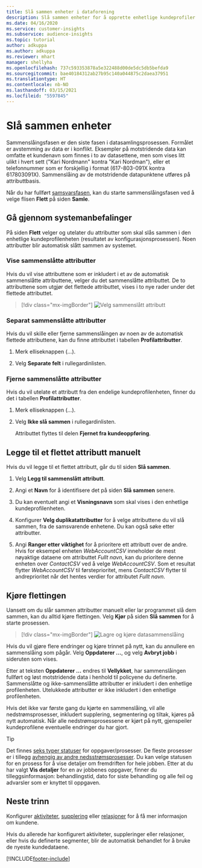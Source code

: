 ```yaml
---
title: Slå sammen enheter i dataforening
description: Slå sammen enheter for å opprette enhetlige kundeprofiler.
ms.date: 04/16/2020
ms.service: customer-insights
ms.subservice: audience-insights
ms.topic: tutorial
author: adkuppa
ms.author: adkuppa
ms.reviewer: mhart
manager: shellyha
ms.openlocfilehash: 737c593353878a5e322488d00de5dc5db5befda9
ms.sourcegitcommit: bae40184312ab27b95c140a044875c2daea37951
ms.translationtype: HT
ms.contentlocale: nb-NO
ms.lasthandoff: 03/15/2021
ms.locfileid: "5597845"
---
```

# <a name="merge-entities"></a>Slå sammen enheter

Sammenslåingsfasen er den siste fasen i datasamlingsprosessen. Formålet er avstemming av data er i konflikt. Eksempler på motstridende data kan omfatte et kundenavn som finnes i to av datasettene, men som vises litt ulikt i hvert sett ("Kari Nordmann" kontra "Kari Nordman"), eller et telefonnummer som er forskjellig i format (617-803-091X kontra 617803091X). Sammenslåing av de motstridende datapunktene utføres på attributtbasis.

Når du har fullført [samsvarsfasen](match-entities.md), kan du starte sammenslåingsfasen ved å velge flisen **Flett** på siden **Samle**.

## <a name="review-system-recommendations"></a>Gå gjennom systemanbefalinger

På siden **Flett** velger og utelater du attributter som skal slås sammen i den enhetlige kundeprofilenheten (resultatet av konfigurasjonsprosessen). Noen attributter blir automatisk slått sammen av systemet.

### <a name="view-merged-attributes"></a>Vise sammenslåtte attributter

Hvis du vil vise attributtene som er inkludert i et av de automatisk sammenslåtte attributtene, velger du det sammenslåtte attributtet. De to attributtene som utgjør det flettede attributtet, vises i to nye rader under det flettede attributtet.

> [!div class="mx-imgBorder"]
> ![Velg sammenslått attributt](media/configure-data-merge-profile-attributes.png "Velge sammenslått attributt")

### <a name="separate-merged-attributes"></a>Separat sammenslåtte attributter

Hvis du vil skille eller fjerne sammenslåingen av noen av de automatisk flettede attributtene, kan du finne attributtet i tabellen **Profilattributter**.

1. Merk elliseknappen (...).
  
2. Velg **Separate felt** i rullegardinlisten.

### <a name="remove-merged-attributes"></a>Fjerne sammenslåtte attributter

Hvis du vil utelate et attributt fra den endelige kundeprofilenheten, finner du det i tabellen **Profilattributter**.

1. Merk elliseknappen (...).
  
2. Velg **Ikke slå sammen** i rullegardinlisten.

   Attributtet flyttes til delen **Fjernet fra kundeoppføring**.

## <a name="manually-add-a-merged-attribute"></a>Legge til et flettet attributt manuelt

Hvis du vil legge til et flettet attributt, går du til siden **Slå sammen**.

1. Velg **Legg til sammenslått attributt**.

2. Angi et **Navn** for å identifisere det på siden **Slå sammen** senere.

3. Du kan eventuelt angi et **Visningsnavn** som skal vises i den enhetlige kundeprofilenheten.

4. Konfigurer **Velg duplikatattributter** for å velge attributtene du vil slå sammen, fra de samsvarende enhetene. Du kan også søke etter attributter.

5. Angi **Ranger etter viktighet** for å prioritere ett attributt over de andre. Hvis for eksempel enheten *WebAccountCSV* inneholder de mest nøyaktige dataene om attributtet *Fullt navn*, kan du prioritere denne enheten over *ContactCSV* ved å velge *WebAccountCSV*. Som et resultat flytter *WebAccountCSV* til førsteprioritet, mens *ContactCSV* flytter til andreprioritet når det hentes verdier for attributet *Fullt navn*.

## <a name="run-your-merge"></a>Kjøre flettingen

Uansett om du slår sammen attributter manuelt eller lar programmet slå dem sammen, kan du alltid kjøre flettingen. Velg **Kjør** på siden **Slå sammen** for å starte prosessen.

> [!div class="mx-imgBorder"]
> ![Lagre og kjøre datasammenslåing](media/configure-data-merge-save-run.png "Lagre og kjøre datasammenslåing")

Hvis du vil gjøre flere endringer og kjøre trinnet på nytt, kan du annullere en sammenslåing som pågår. Velg **Oppdaterer ...**, og velg **Avbryt jobb** i sideruten som vises.

Etter at teksten **Oppdaterer ...** endres til **Vellykket**, har sammenslåingen fullført og løst motstridende data i henhold til policyene du definerte. Sammenslåtte og ikke-sammenslåtte attributter er inkludert i den enhetlige profilenheten. Utelukkede attributter er ikke inkludert i den enhetlige profilenheten.

Hvis det ikke var første gang du kjørte en sammenslåing, vil alle nedstrømsprosesser, inkludert supplering, segmentering og tiltak, kjøres på nytt automatisk. Når alle nedstrømsprosessene er kjørt på nytt, gjenspeiler kundeprofilene eventuelle endringer du har gjort.

> [!TIP]
> Det finnes [seks typer statuser](system.md#status-types) for oppgaver/prosesser. De fleste prosesser er i tillegg [avhengig av andre nedsstrømsprosesser](system.md#refresh-policies). Du kan velge statusen for en prosess for å vise detaljer om fremdriften for hele jobben. Etter at du har valgt **Vis detaljer** for en av jobbenes oppgaver, finner du tilleggsinformasjon: behandlingstid, dato for siste behandling og alle feil og advarsler som er knyttet til oppgaven.

## <a name="next-step"></a>Neste trinn

Konfigurer [aktiviteter](activities.md), [supplering](enrichment-microsoft-graph.md) eller [relasjoner](relationships.md) for å få mer informasjon om kundene.

Hvis du allerede har konfigurert aktiviteter, suppleringer eller relasjoner, eller hvis du definerte segmenter, blir de automatisk behandlet for å bruke de nyeste kundedataene.




[!INCLUDE[footer-include](../includes/footer-banner.md)]